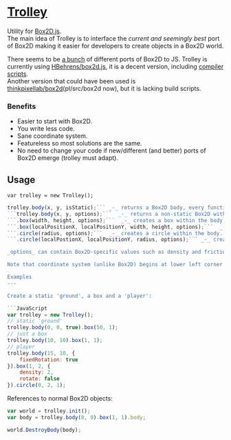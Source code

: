[Trolley](http://eirikb.github.com/trolley)
===

Utility for [Box2D.js](https://github.com/HBehrens/box2d.js).  
The main idea of Trolley is to interface the _current and seemingly best_ port of Box2D making it easier for developers to create objects in a Box2D world.

There seems to be [a bunch](http://gamedev.stackexchange.com/questions/7765/are-there-any-alternative-js-ports-of-box2d) of different ports of Box2D to JS.
Trolley is currently using [HBehrens/box2d.js](https://github.com/HBehrens/box2d.js), it is a decent version, including [compiler scripts](https://github.com/HBehrens/box2d.js/blob/master/build.sh).  
Another version that could have been used is [thinkpixellab/box2d](https://github.com/thinkpixellab/pl/tree/master/src/box2d)(pl/src/box2d now), but it is lacking build scripts.

### Benefits

*  Easier to start with Box2D.
*  You write less code.
*  Sane coordinate system.
*  Featureless so most solutions are the same.
*  No need to change your code if new/different (and better) ports of Box2D emerge (trolley must adapt).

Usage
---

```var trolley = new Trolley();```
```JavaScript
trolley.body(x, y, isStatic);``` _-_ returns a Box2D body, every function under this returns this body for chaining.  
```trolley.body(x, y, options);```  _-_ returns a non-static Box2D with given options.
```.box(width, height, options);```  _-_ creates a box within the body with a given width and height.  
```.box(localPositionX, localPositionY, width, height, options);```  _-_ creates a body within the body at a given position.  
```.circle(radius, options);```  _-_ creates a circle within the body.   
```.circle(localPostionX, localPositionY, radius, options);``` _-_ creates a circle within the body at given position.  

_options_ can contain Box2D-specific values such as density and friction.

Note that coordinate system (unlike Box2D) begins at lower left corner and extend upwards to right.

Examples
---

Create a static 'ground', a box and a 'player':

```JavaScript
var trolley = new Trolley();
// static 'ground'
trolley.body(0, 0, true).box(50, 1);
// just a box
trolley.body(10, 10).box(1, 1);
// player
trolley.body(15, 10, {
    fixedRotation: true
}).box(1, 2, {
    density: 2,
    rotate: false
}).circle(0, 2, 1);
```

References to normal Box2D objects:

```JavaScript
var world = trolley.init();
var body = trolley.body(0, 0).box(1, 1).body;

world.DestroyBody(body);
```

